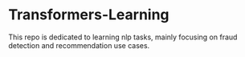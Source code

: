 # Transformers-Learning

This repo is dedicated to learning nlp tasks, mainly focusing on fraud detection and recommendation use cases.

